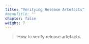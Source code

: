 ```yaml
---
title: "Verifying Release Artefacts"
#menuTitle: ""
chapter: false
weight: 7
---
```


> How to verify release artefacts.
